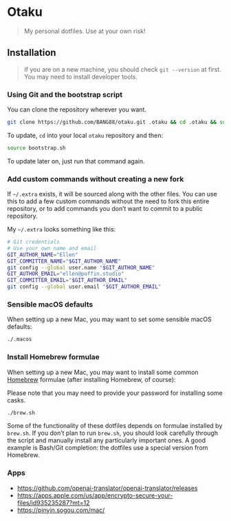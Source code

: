 # Otaku

> My personal dotfiles. Use at your own risk!

## Installation

> If you are on a new machine, you should check `git --version` at first. You may need to install developer tools.

### Using Git and the bootstrap script

You can clone the repository wherever you want.

```bash
git clone https://github.com/BANG88/otaku.git .otaku && cd .otaku && source bootstrap.sh
```

To update, `cd` into your local `otaku` repository and then:

```bash
source bootstrap.sh
```

To update later on, just run that command again.

### Add custom commands without creating a new fork

If `~/.extra` exists, it will be sourced along with the other files. You can use this to add a few custom commands without the need to fork this entire repository, or to add commands you don’t want to commit to a public repository.

My `~/.extra` looks something like this:

```bash
# Git credentials
# Use your own name and email
GIT_AUTHOR_NAME="Ellen"
GIT_COMMITTER_NAME="$GIT_AUTHOR_NAME"
git config --global user.name "$GIT_AUTHOR_NAME"
GIT_AUTHOR_EMAIL="ellen@puffin.studio"
GIT_COMMITTER_EMAIL="$GIT_AUTHOR_EMAIL"
git config --global user.email "$GIT_AUTHOR_EMAIL"
```

### Sensible macOS defaults

When setting up a new Mac, you may want to set some sensible macOS defaults:

```bash
./.macos
```

### Install Homebrew formulae

When setting up a new Mac, you may want to install some common [Homebrew](https://brew.sh/) formulae (after installing Homebrew, of course):

Please note that you may need to provide your password for installing some casks.

```bash
./brew.sh
```

Some of the functionality of these dotfiles depends on formulae installed by `brew.sh`. If you don’t plan to run `brew.sh`, you should look carefully through the script and manually install any particularly important ones. A good example is Bash/Git completion: the dotfiles use a special version from Homebrew.

### Apps

- https://github.com/openai-translator/openai-translator/releases
- https://apps.apple.com/us/app/encrypto-secure-your-files/id935235287?mt=12
- https://pinyin.sogou.com/mac/
